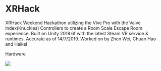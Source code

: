 # XRHack
XRHack Weekend Hackathon utilizing the Vive Pro with the Valve Index(Knuckles) Controllers to create a Room Scale Escape Room experience.
Built on Unity 2018.6f with the latest Steam VR service & runtimes. Accurate as of 14/7/2019.
Worked on by Zhen Wei, Chuan Hao and Haikel

Hardware 


<img src="https://i.imgur.com/tWndNBP.jpg">
